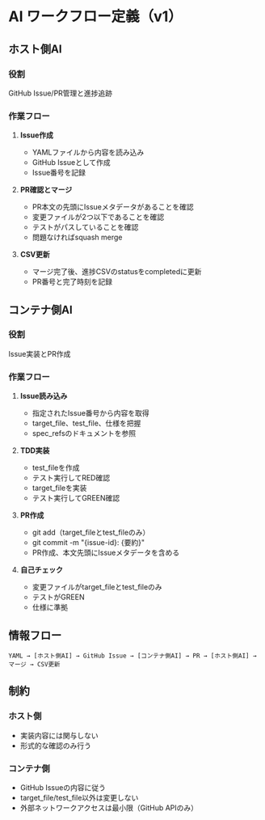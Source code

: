 # AI ワークフロー定義（v1）

## ホスト側AI

### 役割
GitHub Issue/PR管理と進捗追跡

### 作業フロー

1. **Issue作成**
   - YAMLファイルから内容を読み込み
   - GitHub Issueとして作成
   - Issue番号を記録

2. **PR確認とマージ**
   - PR本文の先頭にIssueメタデータがあることを確認
   - 変更ファイルが2つ以下であることを確認
   - テストがパスしていることを確認
   - 問題なければsquash merge

3. **CSV更新**
   - マージ完了後、進捗CSVのstatusをcompletedに更新
   - PR番号と完了時刻を記録

## コンテナ側AI

### 役割
Issue実装とPR作成

### 作業フロー

1. **Issue読み込み**
   - 指定されたIssue番号から内容を取得
   - target_file、test_file、仕様を把握
   - spec_refsのドキュメントを参照

2. **TDD実装**
   - test_fileを作成
   - テスト実行してRED確認
   - target_fileを実装
   - テスト実行してGREEN確認

3. **PR作成**
   - git add（target_fileとtest_fileのみ）
   - git commit -m "{issue-id}: {要約}"
   - PR作成、本文先頭にIssueメタデータを含める

4. **自己チェック**
   - 変更ファイルがtarget_fileとtest_fileのみ
   - テストがGREEN
   - 仕様に準拠

## 情報フロー

```
YAML → [ホスト側AI] → GitHub Issue → [コンテナ側AI] → PR → [ホスト側AI] → マージ → CSV更新
```

## 制約

### ホスト側
- 実装内容には関与しない
- 形式的な確認のみ行う

### コンテナ側
- GitHub Issueの内容に従う
- target_file/test_file以外は変更しない
- 外部ネットワークアクセスは最小限（GitHub APIのみ）